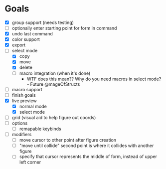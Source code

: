 # Goals

- [x] group support (needs testing)
- [ ] optionally enter starting point for form in command
- [x] undo last command
- [x] color support
- [x] export
- [ ] select mode
  - [x] copy
  - [x] move
  - [x] delete
  - [ ] macro integration (when it's done)
    - WTF does this mean?? Why do you need macros in select mode? - Future @mageOfStructs
- [ ] macro support
- [ ] finish goals
- [x] live preview
  - [x] normal mode
  - [x] select mode
- [ ] grid (visual aid to help figure out coords)
- [ ] options
  - [ ] remapable keybinds
- [ ] modifiers
  - [ ] move cursor to other point after figure creation
  - [ ] "move until collide" second point is where it collides with another figure
  - [ ] specify that cursor represents the middle of form, instead of upper left corner
